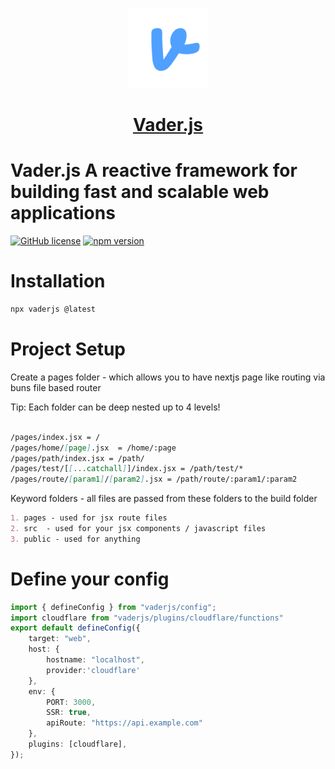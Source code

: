 <p align="center">
  <a href="https://vader-js.pages.dev">
    <picture>
      <source media="(prefers-color-scheme: dark)" srcset="/icon.jpeg">
      <img src="./logo.png" height="128">
    </picture>
    <h1 align="center">Vader.js</h1>
  </a>
</p>

# Vader.js A reactive framework for building fast and scalable web applications

[![GitHub license](https://img.shields.io/badge/license-MIT-blue.svg)](https://github.com/Postr-Inc/Vader.js/blob/main/LICENSE) [![npm version](https://img.shields.io/npm/v/vaderjs.svg?style=flat)](https://www.npmjs.com/package/vaderjs)


# Installation

```js
npx vaderjs @latest
```



# Project Setup 
Create a pages folder - which allows you to have nextjs page like routing via buns file based router

Tip: Each folder can be deep nested up to 4 levels!

```md

/pages/index.jsx = /
/pages/home/[page].jsx  = /home/:page
/pages/path/index.jsx = /path/
/pages/test/[[...catchall]]/index.jsx = /path/test/*
/pages/route/[param1]/[param2].jsx = /path/route/:param1/:param2

```
Keyword folders - all files are passed from these folders to the build folder

```md
1. pages - used for jsx route files
2. src  - used for your jsx components / javascript files
3. public - used for anything 
```


# Define your config

```ts
import { defineConfig } from "vaderjs/config"; 
import cloudflare from "vaderjs/plugins/cloudflare/functions"
export default defineConfig({
    target: "web",
    host: {
        hostname: "localhost",
        provider:'cloudflare'
    }, 
    env: {
        PORT: 3000,
        SSR: true,
        apiRoute: "https://api.example.com"
    }, 
    plugins: [cloudflare],
});

```